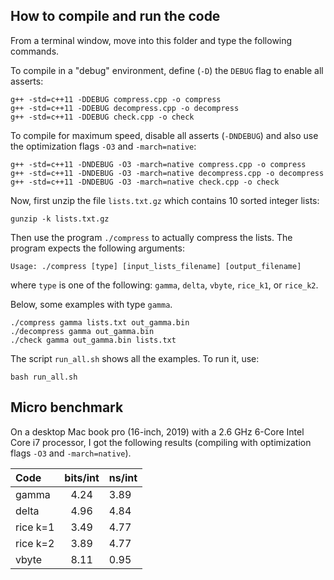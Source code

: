 How to compile and run the code
-

From a terminal window, move into this folder
and type the following commands.

To compile in a "debug" environment, define (`-D`) the `DEBUG` flag to enable all asserts:

	g++ -std=c++11 -DDEBUG compress.cpp -o compress 
	g++ -std=c++11 -DDEBUG decompress.cpp -o decompress
	g++ -std=c++11 -DDEBUG check.cpp -o check
	
To compile for maximum speed, disable all asserts (`-DNDEBUG`) and also use the optimization flags `-O3` and `-march=native`:

	g++ -std=c++11 -DNDEBUG -O3 -march=native compress.cpp -o compress 
	g++ -std=c++11 -DNDEBUG -O3 -march=native decompress.cpp -o decompress
	g++ -std=c++11 -DNDEBUG -O3 -march=native check.cpp -o check
	
Now, first unzip the file `lists.txt.gz` which contains 10 sorted integer lists:

	gunzip -k lists.txt.gz

Then use the program `./compress` to actually compress the lists.
The program expects the following arguments:

	Usage: ./compress [type] [input_lists_filename] [output_filename]

where `type` is one of the following: `gamma`, `delta`, `vbyte`, `rice_k1`, or `rice_k2`.

Below, some examples with type `gamma`.

	./compress gamma lists.txt out_gamma.bin
	./decompress gamma out_gamma.bin
	./check gamma out_gamma.bin lists.txt

The script `run_all.sh` shows all the examples. To run it, use:

	bash run_all.sh


Micro benchmark
-

On a desktop Mac book pro (16-inch, 2019)
with a 2.6 GHz 6-Core Intel Core i7 processor, I got the following results
(compiling with optimization flags `-O3` and `-march=native`).

|**Code**|**bits/int**|**ns/int**|
|:-------|:----------:|:---------|
| gamma  | 4.24       | 3.89     |
| delta  | 4.96       | 4.84     |
| rice k=1  | 3.49       | 4.77     |
| rice k=2  | 3.89       | 4.77     |
| vbyte  | 8.11       | 0.95     |
